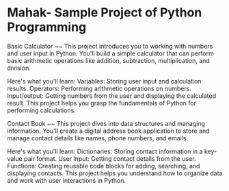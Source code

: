 # Mahak- Sample Project of Python Programming

Basic Calculator ~~
This project introduces you to working with numbers and user input in Python. You'll build a simple calculator that can perform basic arithmetic operations like addition, subtraction, multiplication, and division.

Here's what you'll learn:
Variables: Storing user input and calculation results.
Operators: Performing arithmetic operations on numbers.
Input/output: Getting numbers from the user and displaying the calculated result.
This project helps you grasp the fundamentals of Python for performing calculations.


Contact Book ~~
This project dives into data structures and managing information. You'll create a digital address book application to store and manage contact details like names, phone numbers, and emails.

Here's what you'll learn:
Dictionaries: Storing contact information in a key-value pair format.
User Input: Getting contact details from the user.
Functions: Creating reusable code blocks for adding, searching, and displaying contacts.
This project helps you understand how to organize data and work with user interactions in Python.
